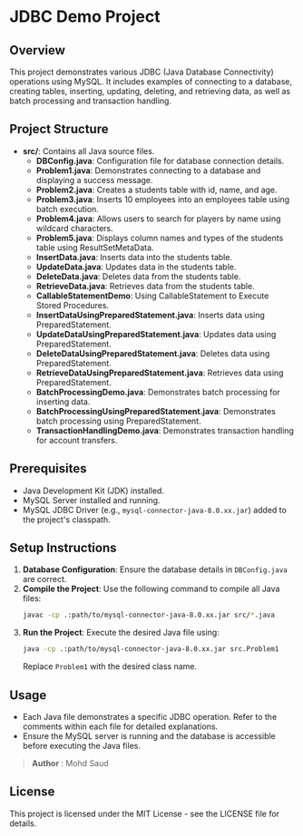 # JDBC Demo Project

## Overview
This project demonstrates various JDBC (Java Database Connectivity) operations using MySQL. It includes examples of connecting to a database, creating tables, inserting, updating, deleting, and retrieving data, as well as batch processing and transaction handling.

## Project Structure
- **src/**: Contains all Java source files.
  - **DBConfig.java**: Configuration file for database connection details.
  - **Problem1.java**: Demonstrates connecting to a database and displaying a success message.
  - **Problem2.java**: Creates a students table with id, name, and age.
  - **Problem3.java**: Inserts 10 employees into an employees table using batch execution.
  - **Problem4.java**: Allows users to search for players by name using wildcard characters.
  - **Problem5.java**: Displays column names and types of the students table using ResultSetMetaData.
  - **InsertData.java**: Inserts data into the students table.
  - **UpdateData.java**: Updates data in the students table.
  - **DeleteData.java**: Deletes data from the students table.
  - **RetrieveData.java**: Retrieves data from the students table.
  - **CallableStatementDemo**: Using CallableStatement to Execute Stored Procedures.
  - **InsertDataUsingPreparedStatement.java**: Inserts data using PreparedStatement.
  - **UpdateDataUsingPreparedStatement.java**: Updates data using PreparedStatement.
  - **DeleteDataUsingPreparedStatement.java**: Deletes data using PreparedStatement.
  - **RetrieveDataUsingPreparedStatement.java**: Retrieves data using PreparedStatement.
  - **BatchProcessingDemo.java**: Demonstrates batch processing for inserting data.
  - **BatchProcessingUsingPreparedStatement.java**: Demonstrates batch processing using PreparedStatement.
  - **TransactionHandlingDemo.java**: Demonstrates transaction handling for account transfers.

## Prerequisites
- Java Development Kit (JDK) installed.
- MySQL Server installed and running.
- MySQL JDBC Driver (e.g., `mysql-connector-java-8.0.xx.jar`) added to the project's classpath.

## Setup Instructions
1. **Database Configuration**: Ensure the database details in `DBConfig.java` are correct.
2. **Compile the Project**: Use the following command to compile all Java files:
   ```bash
   javac -cp .:path/to/mysql-connector-java-8.0.xx.jar src/*.java
   ```
3. **Run the Project**: Execute the desired Java file using:
   ```bash
   java -cp .:path/to/mysql-connector-java-8.0.xx.jar src.Problem1
   ```
   Replace `Problem1` with the desired class name.

## Usage
- Each Java file demonstrates a specific JDBC operation. Refer to the comments within each file for detailed explanations.
- Ensure the MySQL server is running and the database is accessible before executing the Java files.

> **Author** : Mohd Saud

## License
This project is licensed under the MIT License - see the LICENSE file for details.